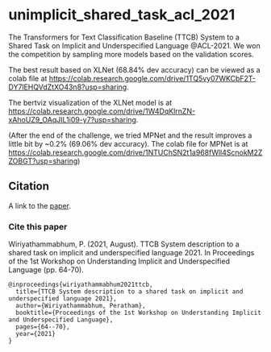 # unimplicit_shared_task_acl_2021
The Transformers for Text Classification Baseline (TTCB) System to a Shared Task on Implicit and Underspecified Language @ACL-2021. We won the competition by sampling more models based on the validation scores.

The best result based on XLNet (68.84% dev accuracy) can be viewed as a colab file at https://colab.research.google.com/drive/1TQ5vy07WKCbF2T-DY7lEHQVdZtXO43n8?usp=sharing. 

The bertviz visualization of the XLNet model is at https://colab.research.google.com/drive/1W4DqKlrnZN-xAhoUZ9_OAqJIL1i09-y7?usp=sharing.

(After the end of the challenge, we tried MPNet and the result improves a little bit by ~0.2% (69.06% dev accuracy). The colab file for MPNet is at https://colab.research.google.com/drive/1NTUChSN2t1a968fWll4ScnokM2ZZOBGT?usp=sharing)

## Citation
A link to the [paper](https://aclanthology.org/2021.unimplicit-1.8.pdf).

### Cite this paper

Wiriyathammabhum, P. (2021, August). TTCB System description to a shared task on implicit and underspecified language 2021. In Proceedings of the 1st Workshop on Understanding Implicit and Underspecified Language (pp. 64-70).

```bixtex
@inproceedings{wiriyathammabhum2021ttcb,
  title={TTCB System description to a shared task on implicit and underspecified language 2021},
  author={Wiriyathammabhum, Peratham},
  booktitle={Proceedings of the 1st Workshop on Understanding Implicit and Underspecified Language},
  pages={64--70},
  year={2021}
}
```
